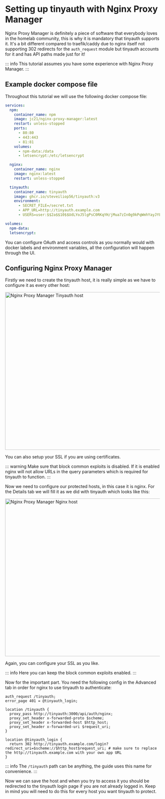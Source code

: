 # Setting up tinyauth with Nginx Proxy Manager

Nginx Proxy Manager is definitely a piece of software that everybody loves in the homelab community, this is why it is mandatory that tinyauth supports it. It's a bit different compared to traefik/caddy due to nginx itself not supporting 302 redirects for the `auth_request` module but tinyauth accounts for it and has API paths made just for it!

::: info
This tutorial assumes you have some experience with Nginx Proxy Manager.
:::

## Example docker compose file

Throughout this tutorial we will use the following docker compose file:

```yaml
services:
  npm:
    container_name: npm
    image: jc21/nginx-proxy-manager:latest
    restart: unless-stopped
    ports:
      - 80:80
      - 443:443
      - 81:81
    volumes:
      - npm-data:/data
      - letsencrypt:/etc/letsencrypt

  nginx:
    container_name: nginx
    image: nginx:latest
    restart: unless-stopped

  tinyauth:
    container_name: tinyauth
    image: ghcr.io/steveiliop56/tinyauth:v3
    environment:
      - SECRET_FILE=/secret.txt
      - APP_URL=http://tinyauth.example.com
      - USERS=user:$$2a$$10$$UdLYoJ5lgPsC0RKqYH/jMua7zIn0g9kPqWmhYayJYLaZQ/FTmH2/u # user:password

volumes:
  npm-data:
  letsencrypt:
```

You can configure OAuth and access controls as you normally would with docker labels and environment variables, all the configuration will happen through the UI.

## Configuring Nginx Proxy Manager

Firstly we need to create the tinyauth host, it is really simple as we have to configure it as every other host:

<img src="/screenshots/npm-tinyauth.png" alt="Nginx Proxy Manager Tinyauth host" width="512">

You can also setup your SSL if you are using certificates.

::: warning
Make sure that block common exploits is disabled. If it is enabled nginx will not allow URLs in the query parameters which is required for tinyauth to function.
:::

Now we need to configure our protected hosts, in this case it is nginx. For the Details tab we will fill it as we did with tinyauth which looks like this:

<img src="/screenshots/npm-nginx.png" alt="Nginx Proxy Manager Nginx host" width="512">

Again, you can configure your SSL as you like.

::: info
Here you can keep the block common exploits enabled.
:::

Now for the important part. You need the following config in the Advanced tab in order for nginx to use tinyauth to authenticate:

```shell
auth_request /tinyauth;
error_page 401 = @tinyauth_login;

location /tinyauth {
  proxy_pass http://tinyauth:3000/api/auth/nginx;
  proxy_set_header x-forwarded-proto $scheme;
  proxy_set_header x-forwarded-host $http_host;
  proxy_set_header x-forwarded-uri $request_uri;
}

location @tinyauth_login {
  return 302 http://tinyauth.example.com/login?redirect_uri=$scheme://$http_host$request_uri; # make sure to replace the http://tinyauth.example.com with your own app URL
}
```

::: info
The `/tinyauth` path can be anything, the guide uses this name for convenience.
:::

Now we can save the host and when you try to access it you should be redirected to the tinyauth login page if you are not already logged in. Keep in mind you will need to do this for every host you want tinyauth to protect.

